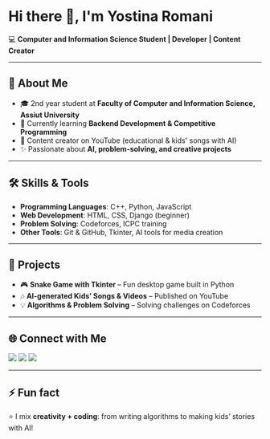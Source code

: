 # Hi there 👋, I'm Yostina Romani  

💻 **Computer and Information Science Student | Developer | Content Creator**  

---

## 🚀 About Me
- 🎓 2nd year student at **Faculty of Computer and Information Science, Assiut University**  
- 🌱 Currently learning **Backend Development & Competitive Programming**  
- 🎥 Content creator on YouTube (educational & kids' songs with AI)  
- ✨ Passionate about **AI, problem-solving, and creative projects**  

---

## 🛠️ Skills & Tools
- **Programming Languages**: C++, Python, JavaScript  
- **Web Development**: HTML, CSS, Django (beginner)  
- **Problem Solving**: Codeforces, ICPC training  
- **Other Tools**: Git & GitHub, Tkinter, AI tools for media creation  

---

## 📌 Projects
- 🎮 **Snake Game with Tkinter** – Fun desktop game built in Python  
- 🎶 **AI-generated Kids’ Songs & Videos** – Published on YouTube  
- 💡 **Algorithms & Problem Solving** – Solving challenges on Codeforces  

---

## 🌐 Connect with Me
<p align="left">
  <a href="https://www.linkedin.com/in/YOUR-LINK" target="_blank"><img src="https://img.shields.io/badge/LinkedIn-%230077B5.svg?&style=for-the-badge&logo=linkedin&logoColor=white" /></a>
  <a href="https://www.youtube.com/@YOUR-CHANNEL" target="_blank"><img src="https://img.shields.io/badge/YouTube-%23FF0000.svg?&style=for-the-badge&logo=youtube&logoColor=white" /></a>
  <a href="mailto:your.email@example.com"><img src="https://img.shields.io/badge/Email-%230078D4.svg?&style=for-the-badge&logo=gmail&logoColor=white" /></a>
</p>

---

## ⚡ Fun fact
⭐ I mix **creativity + coding**: from writing algorithms to making kids’ stories with AI!

